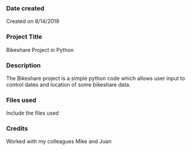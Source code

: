 ### Date created
Created on 8/14/2019

### Project Title
Bikeshare Project in Python

### Description
The Bikeshare project is a simple python code which allows user input to control dates and location of some bikeshare data.

### Files used
Include the files used

### Credits
Worked with my colleagues Mike and Juan

